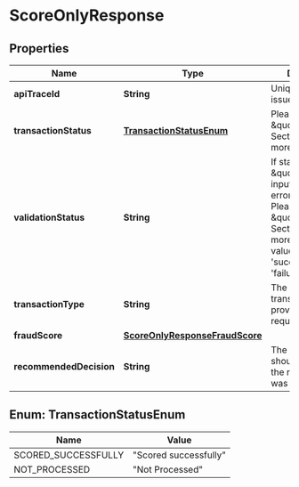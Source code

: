 
# ScoreOnlyResponse

## Properties
Name | Type | Description | Notes
------------ | ------------- | ------------- | -------------
**apiTraceId** | **String** | Unique trace ID for issue triage. |  [optional]
**transactionStatus** | [**TransactionStatusEnum**](#TransactionStatusEnum) | Please refer to \&quot;Errors Section\&quot; for more info. |  [optional]
**validationStatus** | **String** | If status returned is \&quot;failure\&quot;, input validation errors occurred. Please refer to the \&quot;Errors Section\&quot; for more info. Valid values are &#39;success&#39; and &#39;failure&#39;. |  [optional]
**transactionType** | **String** | The transactionType provided in request. |  [optional]
**fraudScore** | [**ScoreOnlyResponseFraudScore**](ScoreOnlyResponseFraudScore.md) |  |  [optional]
**recommendedDecision** | **String** | The action that should be taken for the request that was sent. |  [optional]


<a name="TransactionStatusEnum"></a>
## Enum: TransactionStatusEnum
Name | Value
---- | -----
SCORED_SUCCESSFULLY | &quot;Scored successfully&quot;
NOT_PROCESSED | &quot;Not Processed&quot;



